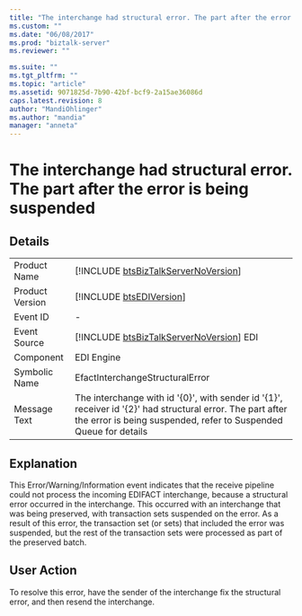 ```yaml
---
title: "The interchange had structural error. The part after the error is being suspended | Microsoft Docs"
ms.custom: ""
ms.date: "06/08/2017"
ms.prod: "biztalk-server"
ms.reviewer: ""

ms.suite: ""
ms.tgt_pltfrm: ""
ms.topic: "article"
ms.assetid: 9071825d-7b90-42bf-bcf9-2a15ae36086d
caps.latest.revision: 8
author: "MandiOhlinger"
ms.author: "mandia"
manager: "anneta"
---
```

# The interchange had structural error. The part after the error is being suspended
## Details  
  
|                 |                                                                                                                                                                                |
|-----------------|--------------------------------------------------------------------------------------------------------------------------------------------------------------------------------|
|  Product Name   |                                              [!INCLUDE [btsBizTalkServerNoVersion](../includes/btsbiztalkservernoversion-md.md)]                                               |
| Product Version |                                                          [!INCLUDE [btsEDIVersion](../includes/btsediversion-md.md)]                                                           |
|    Event ID     |                                                                                       -                                                                                        |
|  Event Source   |                                            [!INCLUDE [btsBizTalkServerNoVersion](../includes/btsbiztalkservernoversion-md.md)] EDI                                             |
|    Component    |                                                                                   EDI Engine                                                                                   |
|  Symbolic Name  |                                                                        EfactInterchangeStructuralError                                                                         |
|  Message Text   | The interchange with id '{0}', with sender id '{1}', receiver id '{2}' had structural error. The part after the error is being suspended, refer to Suspended Queue for details |
  
## Explanation  
 This Error/Warning/Information event indicates that the receive pipeline could not process the incoming EDIFACT interchange, because a structural error occurred in the interchange. This occurred with an interchange that was being preserved, with transaction sets suspended on the error. As a result of this error, the transaction set (or sets) that included the error was suspended, but the rest of the transaction sets were processed as part of the preserved batch.  
  
## User Action  
 To resolve this error, have the sender of the interchange fix the structural error, and then resend the interchange.